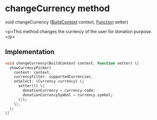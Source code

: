 


# changeCurrency method








void changeCurrency
([BuildContext](https:api.flutter.dev/flutter/widgets/BuildContext-class.html) context, [Function](https:api.flutter.dev/flutter/dart-core/Function-class.html) setter)





\<p\>This method changes the currency of the user for donation purpose.\</p\>



## Implementation

```dart
void changeCurrency(BuildContext context, Function setter) \{
  showCurrencyPicker(
    context: context,
    currencyFilter: supportedCurrencies,
    onSelect: (Currency currency) \{
      setter(() \{
        donationCurrency = currency.code;
        donationCurrencySymbol = currency.symbol;
      \});
    \},
  );
\}
```







